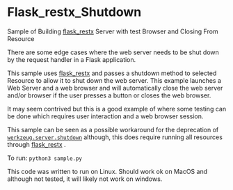 # Flask_restx_Shutdown
Sample of Building [flask_restx](https://flask-restx.readthedocs.io/en/latest/) Server with test Browser and Closing From Resource

There are some edge cases where the web server needs to be shut down by the request handler in a Flask application.

This sample uses [flask_restx](https://flask-restx.readthedocs.io/en/latest/) and passes a shutdown method to selected Resource to allow it to shut down the web server. This example launches a Web Server and a web browser and will automatically close the web server and/or browser if the user presses a button or closes the web browser.

It may seem contrived but this is a good example of where some testing can be done which requires user interaction and a web browser session.

This sample can be seen as a possible workaround for the deprecation of [`werkzeug.server.shutdown`](https://github.com/pallets/werkzeug/issues/1752) although, this does require running all resources through [flask_restx](https://flask-restx.readthedocs.io/en/latest/) .

To run:
```python3 sample.py```

This code was written to run on Linux. Should work ok on MacOS and although not tested, it will likely not work on windows.
